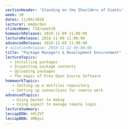 ```yaml
---
sectionHeader: 'Standing on the Shoulders of Giants'
week: 10
dates: 11/09/2018
lecturer: mmdarden
slidesName: f18/week10
homeworkRelease: 2018-11-09 11:00:00
lectureRelease: 2018-11-09 11:00:00
advancedRelease: 2018-11-09 11:00:00
# solutionRelease: 2018-11-22 00:00:00
title: "Package Managers & Development Environment"
lectureTopics:
  - Installing packages
  - Inspecting package contents
  - Uploading packages
  - The magic of Free Open Source Software
homeworkTopics:
   - Setting up a dotfiles repository
   - Setting up connections for remote work
advancedTopics:
   - Using Docker to debug
   - Using expect to manage remote login
lectureSummary:
leccapDOW: tRtZVT
leccapBBB: SMDqsi
---
```

